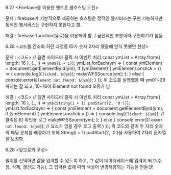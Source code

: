 6.27 <Firebase를 이용한 핸드폰 웹호스팅 도전>

문제 : firebase가 기본적으로 제공하는 호스팅은 정적인 웹서비스는 구현 가능하지만, 동적인 웹서비스는 구현하지 못한다고 함.

해결 : firebase function(유료)을 이용해야 함. / 금전적인 부분이라 구현하기가 힘듦.

6.28 <코드를 간소화 하던 과정중 ID가 숫자 2자리 됐을때 인식 못했던 현상>

문제 : 
<코드>
// 읍면 사이드바 클릭 시 이벤트 처리
const ymList = Array.from({ length: 16 }, (_, i) => `ym0${i + 1}`);
ymList.forEach(ym => {
  const ymElement = document.getElementById(ym);
  if (ymElement) {
    ymElement.onclick = () => {
      console.log(`Clicked: ${ym}`);
      makeWFSSource(ym);
    };
  } else {
    console.error(`Element not found: ${ym}`);
  }
});
위 코드를 실행했을 때 ym01~09까지는 잘 되고, 10~16이 Element not found 오류가 남

해결 : 
<코드>
// 읍면 사이드바 클릭 시 이벤트 처리
const ymList = Array.from({ length: 16 }, (_, i) => `ym${String(i + 1).padStart(2, '0')}`);
  ymList.forEach(ym => {
    const ymElement = document.getElementById(ym);
    if (ymElement) {
      ymElement.onclick = () => {
        console.log(`Clicked: ${ym}`);  // 클릭된 ID 확인용 로그
        makeWFSSource(ym);
      };
    } else {
      console.error(`Element not found: ${ym}`);  // 요소가 없을 경우 로그 출력
    }
  });
위 코드와 같이 두 자리 숫자의 패딩 문제를 해결하기 위해 String(i + 1).padStart(2, '0')을 사용하여 2자리 문자열을 보장함.

6.28 <앞으로의 구성>

필지를 선택하면 값을 입력할 수 있도록 하고,
그 값이 데이터베이스에 입력이 되고(수정, 삭제, 갱신도 가능),
그 입력된 값에 따라 색상이 변경적용되는 기능을 만들것!
